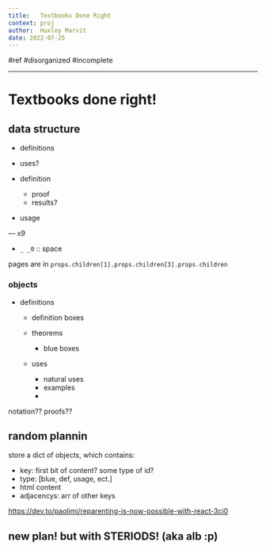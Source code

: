 ```yaml
---
title:   Textbooks Done Right
context: proj
author:  Huxley Marvit
date: 2022-07-25
---
```


#ref
#disorganized #incomplete

***

# Textbooks done right!

## data structure

- definitions
- uses?



- definition 
	- proof
	- results?
- usage

— x9

- `_ _0` :: space


pages are in `props.children[1].props.children[3].props.children`

### objects

- definitions
	- definition boxes
	- theorems
		- blue boxes
		
	- uses
		- natural uses
		- examples
		- 


notation??
proofs??

## random plannin
store a dict of objects, which contains:
- key: first bit of content? some type of id?
- type: [blue, def, usage, ect.]
- html content
- adjacencys: arr of other keys


https://dev.to/paolimi/reparenting-is-now-possible-with-react-3ci0


## new plan! but with STERIODS! (aka alb :p)






















